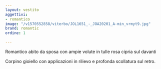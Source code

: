 ```yaml
---
layout: vestito
aggettivi:
- romantico
image: "/v1570552858/viterbo/JOL1651_-_JOA20201_A-min_vrmyt9.jpg"
brand: romantic
ordine: 1

---
```

Romantico abito da sposa con ampie volute in tulle rosa cipria sul davanti

Corpino gioiello con applicazioni in rilievo e profonda scollatura sul retro.